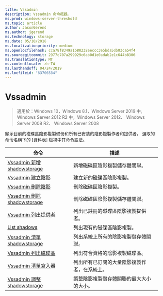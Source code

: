 ```yaml
---
title: Vssadmin
description: Vssadmin 命令概觀。
ms.prod: windows-server-threshold
ms.topic: article
author: JasonGerend
ms.author: jgerend
ms.technology: storage
ms.date: 05/18/2018
ms.localizationpriority: medium
ms.openlocfilehash: cca78f8349a1b80232eeccc3e5bda5db03ca54f4
ms.sourcegitcommit: 2977c707a299929c6ab0d1e0adab2e1c644b8306
ms.translationtype: MT
ms.contentlocale: zh-TW
ms.lasthandoff: 04/24/2019
ms.locfileid: "63706584"
---
```

# <a name="vssadmin"></a>Vssadmin

>適用於：Windows 10，Windows 8.1，Windows Server 2016 中，Windows Server 2012 R2 中，Windows Server 2012、 Windows Server 2008 R2、 Windows Server 2008

顯示目前的磁碟區陰影複製備份和所有已安裝的陰影複製作者和提供者。 選取的命令名稱下的 [資料表] 檢視中其命令語法。

|命令|描述|
|---|---|
|[Vssadmin 新增 shadowstorage](https://docs.microsoft.com/previous-versions/windows/it-pro/windows-server-2012-r2-and-2012/cc788051(v%3dws.11))|新增磁碟區陰影複製儲存體關聯。|
|[Vssadmin 建立陰影](https://docs.microsoft.com/previous-versions/windows/it-pro/windows-server-2012-r2-and-2012/cc788055(v%3dws.11))|建立新的磁碟區陰影複製。|
|[Vssadmin 刪除陰影](vssadmin-delete-shadows.md)|刪除磁碟區陰影複製。|
|[Vssadmin 刪除 shadowstorage](https://docs.microsoft.com/previous-versions/windows/it-pro/windows-server-2012-r2-and-2012/cc785461(v%3dws.11))|刪除磁碟區陰影複製儲存體關聯。|
|[Vssadmin 列出提供者](https://docs.microsoft.com/previous-versions/windows/it-pro/windows-server-2012-r2-and-2012/cc788108(v%3dws.11))|列出已註冊的磁碟區陰影複製提供者。|
|[List shadows](vssadmin-list-shadows.md)|列出現有的磁碟區陰影複製。|
|[Vssadmin 清單 shadowstorage](https://docs.microsoft.com/previous-versions/windows/it-pro/windows-server-2012-r2-and-2012/cc788045(v%3dws.11))|列出系統上所有的陰影複製儲存體關聯。|
|[Vssadmin 列出磁碟區](https://docs.microsoft.com/previous-versions/windows/it-pro/windows-server-2012-r2-and-2012/cc788064(v%3dws.11))|列出符合資格的陰影複製磁碟區。|
|[Vssadmin 清單寫入器](vssadmin-list-writers.md)|列出所有已訂閱的大量陰影複製作者，在系統上。|
|[Vssadmin 調整 shadowstorage](https://docs.microsoft.com/previous-versions/windows/it-pro/windows-server-2012-r2-and-2012/cc788050(v%3dws.11))|調整陰影複製儲存體關聯的最大大小的大小。|